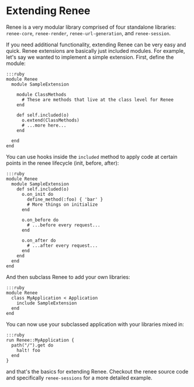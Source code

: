 # Extending Renee

Renee is a very modular library comprised of four standalone libraries:
`renee-core`, `renee-render`, `renee-url-generation`, and `renee-session`.

If you need additional functionality, extending Renee can be very easy and quick.
Renee extensions are basically just included modules. For example, let's say we wanted to implement a simple
extension. First, define the module:

    :::ruby
    module Renee
      module SampleExtension

        module ClassMethods
          # These are methods that live at the class level for Renee
        end

        def self.included(o)
          o.extend(ClassMethods)
          # ...more here...
        end

      end
    end

You can use hooks inside the `included` method to apply code at certain points in the renee lifecycle (init, before, after):

    :::ruby
    module Renee
      module SampleExtension
        def self.included(o)
          o.on_init do
            define_method(:foo) { 'bar' }
            # More things on initialize
          end

          o.on_before do
            # ...before every request...
          end

          o.on_after do
            # ...after every request...
          end
        end
      end
    end

And then subclass Renee to add your own libraries:

    :::ruby
    module Renee
      class MyApplication < Application
        include SampleExtension
      end
    end

You can now use your subclassed application with your libraries mixed in:

    :::ruby
    run Renee::MyApplication {
      path("/").get do
        halt! foo
      end
    }

and that's the basics for extending Renee. Checkout the renee source code and specifically `renee-sessions` for a more detailed example.